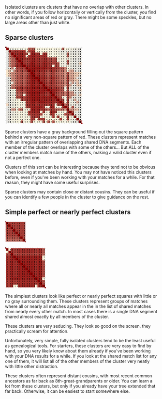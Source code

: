 Isolated clusters are clusters that have no overlap with other clusters. In other words, if you follow horizontally or vertically from the cluster, you find no significant areas of red or gray. There might be some speckles, but no large areas other than just white. 

## Sparse clusters

![A sparse 31 x 31 cluster](examples/sparse-cluster-31x31.png)  

Sparse clusters have a gray background filling out the square pattern behind a very non-square pattern of red. These clusters represent matches with an irregular pattern of overlapping shared DNA segments. Each member of the cluster overlaps with some of the others... But ALL of the cluster members match some of the others, making a valid cluster even if not a perfect one.

Clusters of this sort can be interesting because they tend not to be obvious when looking at matches by hand. You may not have noticed this clusters before, even if you've been working with your matches for a while. For that reason, they might have some useful surprises.

Sparse clusters may contain close or distant cousins. They can be useful if you can identify a few people in the cluster to give guidance on the rest.

## Simple perfect or nearly perfect clusters

![A perfect 8 x 8 cluster](examples/perfect-cluster-8x8.png)  

![A nearly perfect 16 x 16 cluster](examples/nearly-perfect-cluster-16x16.png) 

The simplest clusters look like perfect or nearly perfect squares with little or no gray surrounding them. These clusters represent groups of matches where all or nearly all matches appear in the in the list of shared matches from nearly every other match. In most cases there is a single DNA segment shared almost exactly by all members of the cluster.

These clusters are very seducing. They look so good on the screen, they practically scream for attention.

Unfortunately, very simple, fully isolated clusters tend to be the least useful as genealogical tools. For starters, these clusters are very easy to find by hand, so you very likely know about them already if you've been working with your DNA results for a while. If you look at the shared match list for any one of them, it will list all of the other members of the cluster very neatly with little other distraction.

These clusters often represent distant cousins, with most recent common ancestors as far back as 8th-great-grandparents or older. You can learn a lot from these clusters, but only if you already have your tree extended that far back. Otherwise, it can be easiest to start somewhere else.